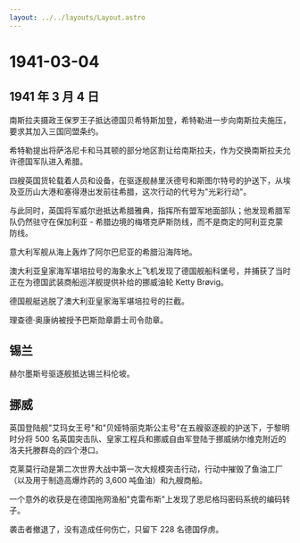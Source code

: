 ```yaml
---
layout: ../../layouts/Layout.astro
---
```


# 1941-03-04

## 1941 年 3 月 4 日

南斯拉夫摄政王保罗王子抵达德国贝希特斯加登，希特勒进一步向南斯拉夫施压，要求其加入三国同盟条约。

希特勒提出将萨洛尼卡和马其顿的部分地区割让给南斯拉夫，作为交换南斯拉夫允许德国军队进入希腊。

四艘英国货轮载着人员和设备，在驱逐舰赫里沃德号和斯图尔特号的护送下，从埃及亚历山大港和塞得港出发前往希腊，这次行动的代号为"光彩行动"。

与此同时，英国将军威尔逊抵达希腊雅典，指挥所有盟军地面部队；他发现希腊军队仍然驻守在保加利亚 -
希腊边境的梅塔克萨斯防线，而不是商定的阿利亚克蒙防线。

意大利军舰从海上轰炸了阿尔巴尼亚的希腊沿海阵地。

澳大利亚皇家海军堪培拉号的海象水上飞机发现了德国舰船科堡号，并捕获了当时正在为德国武装商船巡洋舰提供补给的挪威油轮
Ketty Brøvig。

德国舰艇逃脱了澳大利亚皇家海军堪培拉号的拦截。

理查德·奥康纳被授予巴斯勋章爵士司令勋章。

## 锡兰

赫尔墨斯号驱逐舰抵达锡兰科伦坡。

## 挪威

英国登陆舰"艾玛女王号"和"贝娅特丽克斯公主号"在五艘驱逐舰的护送下，于黎明时分将
500
名英国突击队、皇家工程兵和挪威自由军登陆于挪威纳尔维克附近的洛夫托滕群岛的四个港口。

克莱莫行动是第二次世界大战中第一次大规模突击行动，行动中摧毁了鱼油工厂（以及用于制造高爆炸药的
3,600 吨鱼油）和九艘商船。

一个意外的收获是在德国拖网渔船"克雷布斯"上发现了恩尼格玛密码系统的编码转子。

袭击者撤退了，没有造成任何伤亡，只留下 228 名德国俘虏。